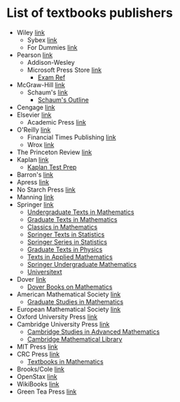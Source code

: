 # List of textbooks publishers

* Wiley [link](https://www.wiley.com/en-be/subjects)
    * Sybex [link](https://www.wiley.com/en-be/Sybex)
    * For Dummies [link](https://www.dummies.com/)
* Pearson [link](https://www.pearson.com/en-us.html)
    * Addison-Wesley
    * Microsoft Press Store [link](https://www.microsoftpressstore.com/)
        * [Exam Ref](https://www.amazon.com/dp/B0CLKW6DPT?binding=paperback)
* McGraw-Hill [link](https://www.mheducation.com/highered/home-guest.html)
    * Schaum's [link](https://www.mhprofessional.com/schaum-s)
        * [Schaum's Outline](https://www.amazon.com/dp/B09ZP6Q2NC?binding=hardcover)
* Cengage [link](https://www.cengage.uk/)
* Elsevier [link](https://www.elsevier.com/)
    * Academic Press [link](https://www.elsevier.com/books-and-journals/academic-press)
* O'Reilly [link](https://www.oreilly.com/)
    * Financial Times Publishing [link](https://www.oreilly.com/publisher/ft-publishing-international/)
    * Wrox [link](https://www.oreilly.com/publisher/wrox/)
* The Princeton Review [link](https://www.princetonreview.com/)
* Kaplan [link](https://kaplan.com/)
    * [Kaplan Test Prep](https://www.amazon.com/stores/Kaplan-Test-Prep/author/B01MSB656I)
* Barron's [link](https://www.barronseduc.com/)
* Apress [link](https://www.apress.com/gp)
* No Starch Press [link](https://nostarch.com/)
* Manning [link](https://www.manning.com/)
* Springer [link](https://www.springer.com/gp)
    * [Undergraduate Texts in Mathematics](https://www.amazon.com/dp/B088FFX8QR?binding=hardcover)
    * [Graduate Texts in Mathematics](https://www.amazon.com/dp/B096BFMSS2?binding=hardcover)
    * [Classics in Mathematics](https://www.amazon.com/dp/B09NLQTZBG?binding=hardcover)
    * [Springer Texts in Statistics](https://www.amazon.com/dp/B089Y88W34?binding=hardcover)
    * [Springer Series in Statistics](https://www.amazon.com/dp/B08BC3ZHMN?binding=hardcover)
    * [Graduate Texts in Physics](https://www.amazon.com/dp/B0BLD91ZF9?binding=hardcover)
    * [Texts in Applied Mathematics](https://www.amazon.com/dp/B088P495H5?binding=hardcover)
    * [Springer Undergraduate Mathematics](https://www.amazon.com/dp/B089MBNRYT?binding=hardcover)
    * [Universitext](https://www.amazon.com/dp/B09P1CTTH4?binding=hardcover)
* Dover [link](https://store.doverpublications.com/)
    * [Dover Books on Mathematics](https://www.amazon.com/dp/B0C19GRRYT?binding=hardcover)
* American Mathematical Society [link]()
    * [Graduate Studies in Mathematics](https://www.amazon.com/dp/B09X5MRNHL?binding=hardcover)
* European Mathematical Society [link]()
* Oxford University Press [link](https://global.oup.com/)
* Cambridge University Press [link](https://www.cambridge.org/)
    * [Cambridge Studies in Advanced Mathematics](https://www.amazon.com/dp/B0881MN17R?binding=hardcover)
    * [Cambridge Mathematical Library](https://www.amazon.com/dp/B08QHS37M6?binding=hardcover)
* MIT Press [link](https://mitpress.mit.edu/)
* CRC Press [link](https://www.routledge.com/go/crc-press)
    * [Textbooks in Mathematics](https://www.amazon.com/dp/B0B6CWVS7Z?binding=hardcover)
* Brooks/Cole [link](https://www.nhbs.com/shop/publisher/brooks-cole)
* OpenStax [link](https://openstax.org/)
* WikiBooks [link](https://en.wikibooks.org/wiki/Main_Page)
* Green Tea Press [link](https://greenteapress.com/wp/)
